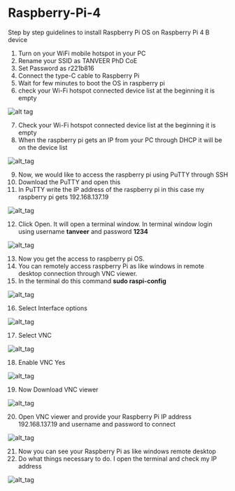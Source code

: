 # Raspberry-Pi-4
Step by step guidelines to install Raspberry Pi OS on Raspberry Pi 4 B device

1.	Turn on your WiFi mobile hotspot in your PC
2.	Rename your SSID as TANVEER PhD CoE
3.	Set Password as r221b816
4.	Connect the type-C cable to Raspberry Pi
5.	Wait for few minutes to boot the OS in raspberry pi
6.	check your Wi-Fi hotspot connected device list at the beginning it is empty

![alt tag](https://github.com/TanveerKUET/Raspberry-Pi-4/blob/main/Raspberry%20Pi%204%20OS%20Remote%20Access/Wi-Fi%20Mobile%20Hotspot%20setup.jpg)

7. Check your Wi-Fi hotspot connected device list at the beginning it is empty
8. When the raspberry pi gets an IP from your PC through DHCP it will be on the device list

![alt_tag](https://github.com/TanveerKUET/Raspberry-Pi-4/blob/main/Raspberry%20Pi%204%20OS%20Remote%20Access/Raspberry%20Pi%204%20gets%20IP%20from%20PC%20hotspot.jpg)

9. Now, we would like to access the raspberry pi using PuTTY through SSH
10. Download the PuTTY and open this 
11. In PuTTY write the IP address of the raspberry pi in this case my raspberry pi gets 192.168.137.19

![alt_tag](https://github.com/TanveerKUET/Raspberry-Pi-4/blob/main/Raspberry%20Pi%204%20OS%20Remote%20Access/PuTTY%20Login.jpg?)

12. Click Open. It will open a terminal window. In terminal window login using username **tanveer** and password **1234**

![alt_tag](https://github.com/TanveerKUET/Raspberry-Pi-4/blob/main/Raspberry%20Pi%204%20OS%20Remote%20Access/PuTTY%20Terminal%20Login%20to%20raspberry%20Pi.jpg)

13. Now you get the access to raspberry pi OS.
14. You can remotely access raspberry Pi as like windows in remote desktop connection through VNC viewer.
15. In the terminal do this command **sudo raspi-config**

![alt_tag](https://github.com/TanveerKUET/Raspberry-Pi-4/blob/main/Raspberry%20Pi%204%20OS%20Remote%20Access/VNC%20configure.jpg)

16. Select Interface options

![alt_tag](https://github.com/TanveerKUET/Raspberry-Pi-4/blob/main/Raspberry%20Pi%204%20OS%20Remote%20Access/Interface%20option.jpg)

17. Select VNC

![alt_tag](https://github.com/TanveerKUET/Raspberry-Pi-4/blob/main/Raspberry%20Pi%204%20OS%20Remote%20Access/Enable%20VNC.jpg)

18. Enable VNC Yes

![alt_tag](https://github.com/TanveerKUET/Raspberry-Pi-4/blob/main/Raspberry%20Pi%204%20OS%20Remote%20Access/Enable%20VNC%20Yes.jpg)

19. Now Download VNC viewer

![alt_tag](https://github.com/TanveerKUET/Raspberry-Pi-4/blob/main/Raspberry%20Pi%204%20OS%20Remote%20Access/Download%20VNC%20viewer.jpg)

20. Open VNC viewer and provide your Raspberry Pi IP address 192.168.137.19 and username and password to connect

![alt_tag](https://github.com/TanveerKUET/Raspberry-Pi-4/blob/main/Raspberry%20Pi%204%20OS%20Remote%20Access/VNC%20Remote%20access.jpg)

21. Now you can see your Raspberry Pi as like windows remote desktop
22. Do what things necessary to do. I open the terminal and check my IP address

![alt_tag](https://github.com/TanveerKUET/Raspberry-Pi-4/blob/main/Raspberry%20Pi%204%20OS%20Remote%20Access/Remote%20Raspberry%20Pi%20Access.jpg)
